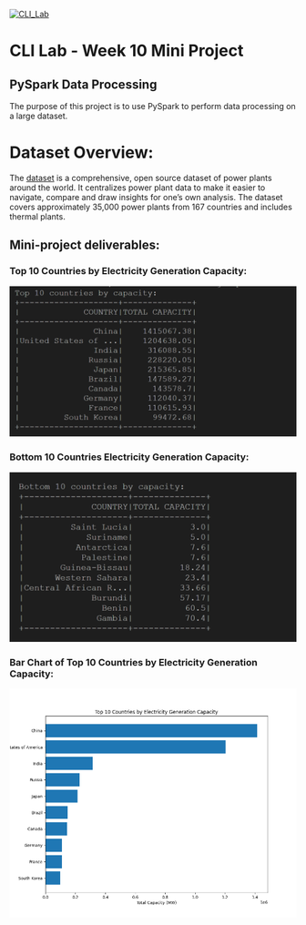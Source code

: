 [![CLI_Lab](https://github.com/nogibjj/oo46_Mini_Proj_W8/actions/workflows/cicd.yml/badge.svg)][def]

# CLI Lab - Week 10 Mini Project

## PySpark Data Processing

The purpose of this project is to use PySpark to perform data processing on a large dataset.

# Dataset Overview:

The [dataset](https://wri-dataportal-prod.s3.amazonaws.com/manual/global_power_plant_database_v_1_3.zip) is a comprehensive, open source dataset of power plants around the world. It centralizes power plant data to make it easier to navigate, compare and draw insights for one’s own analysis. The dataset covers approximately 35,000 power plants from 167 countries and includes thermal plants.

## Mini-project deliverables:

### Top 10 Countries by Electricity Generation Capacity:

![output1](reports/output1.png)

### Bottom 10 Countries Electricity Generation Capacity:

![output2](reports/output2.PNG)

### Bar Chart of Top 10 Countries by Electricity Generation Capacity:

![output3](reports/Figure_1.png)

[def]: https://github.com/nogibjj/oo46_Mini_Proj_W8/actions/workflows/cicd.yml

